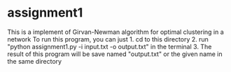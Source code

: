 # assignment1
This is a implement of Girvan-Newman algorithm for optimal clustering in a network
To run this program, you can just
    1. cd to this directory
    2. run "python assignment1.py -i input.txt -o output.txt" in the terminal
    3. The result of this program will be save named "output.txt" or the given name in the same directory 
